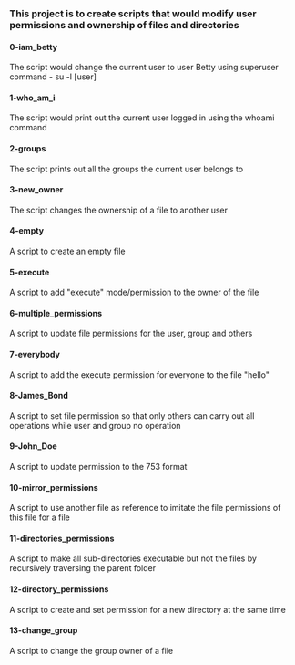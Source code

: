 ### This project is to create scripts that would modify user permissions and ownership of files and directories

#### 0-iam_betty

The script would change the current user to user Betty using superuser command - su -l [user]

#### 1-who_am_i

The script would print out the current user logged in using the whoami command

#### 2-groups

The script prints out all the groups the current user belongs to

#### 3-new_owner

The script changes the ownership of a file to another user

#### 4-empty

A script to create an empty file

#### 5-execute

A script to add "execute" mode/permission to the owner of the file

#### 6-multiple_permissions

A script to update file  permissions for the user, group and others

#### 7-everybody

A script to add the execute permission for everyone to the file "hello"

#### 8-James_Bond

A script to set file permission so that only others can carry out all operations while user and group no operation

#### 9-John_Doe

A script to update permission to the 753 format

#### 10-mirror_permissions

A script to use another file as reference to imitate the file permissions of this file for a file

#### 11-directories_permissions

A script to make all sub-directories executable but not the files by recursively traversing the parent folder

#### 12-directory_permissions

A script to create and set permission for a new directory at the same time

#### 13-change_group

A script to change the group owner of a file
